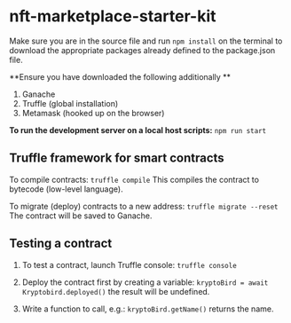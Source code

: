 # nft-marketplace-starter-kit
Make sure you are in the source file and run `npm install` on the terminal to download the appropriate packages already defined to the package.json file. 

**Ensure you have downloaded the following additionally **

1. Ganache
2. Truffle (global installation)
3. Metamask (hooked up on the browser)

**To run the development server on a local host scripts:** 
`npm run start`

## Truffle framework for smart contracts

To compile contracts:
`truffle compile`
This compiles the contract to bytecode (low-level language).

To migrate (deploy) contracts to a new address:
`truffle migrate --reset`
The contract will be saved to Ganache.

## Testing a contract

1. To test a contract, launch Truffle console:
`truffle console`

2. Deploy the contract first by creating a variable:
`kryptoBird = await Kryptobird.deployed()` the result will be undefined.

3. Write a function to call, e.g.:
`kryptoBird.getName()` returns the name.




